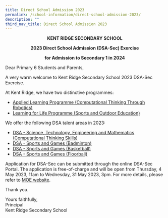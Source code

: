```yaml
---
title: Direct School Admission 2023
permalink: /school-information/direct-school-admission-2023/
description: ""
third_nav_title: Direct School Admission 2023
---
```

<p style="text-align:center;"> <strong>KENT RIDGE SECONDARY SCHOOL</strong></p>

<p style="text-align:center;"> <strong>2023 Direct School Admission (DSA-Sec) Exercise</strong></p>

<p style="text-align:center;"> <strong>for Admission to Secondary 1 in 2024</strong></p>

Dear Primary 6 Students and Parents,

A very warm welcome to Kent Ridge Secondary School 2023 DSA-Sec Exercise.

At Kent Ridge, we have two distinctive programmes:

*   [Applied Learning Programme (Computational Thinking Through Robotics)](/programmes/distinctive-programmes/applied-learning-programme/)
*   [Learning for Life Programme (Sports and Outdoor Education)](/programmes/distinctive-programmes/learning-for-life-programme/)

We offer the following DSA talent areas in 2023:

*   [DSA - Science, Technology, Engineering and Mathematics (Computational Thinking Skills)](/school-information/dsa/science-technology-engineering-n-mathematics-computational-thinking-skills/)
*   [DSA - Sports and Games (Badminton)](/school-information/dsa/sports-and-games-badminton/)
*   [DSA - Sports and Games (Basketball)](/school-information/dsa/sports-and-games-basketball/)
*   [DSA - Sports and Games (Floorball)](/school-information/dsa/sports-and-games-basketball/)

Application for DSA-Sec can be submitted through the online DSA-Sec Portal. The application is free-of-charge and will be open from Thursday, 4 May 2023, 11am to Wednesday, 31 May 2023, 3pm. For more details, please refer to&nbsp;[MOE website](http://www.moe.gov.sg/dsa-sec).

Thank you.

Yours faithfully,  
Principal  
Kent Ridge Secondary School